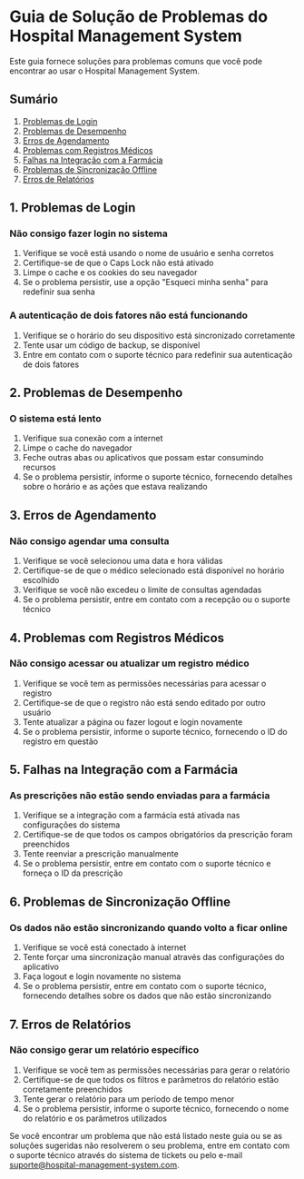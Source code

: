 # Guia de Solução de Problemas do Hospital Management System

Este guia fornece soluções para problemas comuns que você pode encontrar ao usar o Hospital Management System.

## Sumário

1. [Problemas de Login](#1-problemas-de-login)
2. [Problemas de Desempenho](#2-problemas-de-desempenho)
3. [Erros de Agendamento](#3-erros-de-agendamento)
4. [Problemas com Registros Médicos](#4-problemas-com-registros-médicos)
5. [Falhas na Integração com a Farmácia](#5-falhas-na-integração-com-a-farmácia)
6. [Problemas de Sincronização Offline](#6-problemas-de-sincronização-offline)
7. [Erros de Relatórios](#7-erros-de-relatórios)

## 1. Problemas de Login

### Não consigo fazer login no sistema

1. Verifique se você está usando o nome de usuário e senha corretos
2. Certifique-se de que o Caps Lock não está ativado
3. Limpe o cache e os cookies do seu navegador
4. Se o problema persistir, use a opção "Esqueci minha senha" para redefinir sua senha

### A autenticação de dois fatores não está funcionando

1. Verifique se o horário do seu dispositivo está sincronizado corretamente
2. Tente usar um código de backup, se disponível
3. Entre em contato com o suporte técnico para redefinir sua autenticação de dois fatores

## 2. Problemas de Desempenho

### O sistema está lento

1. Verifique sua conexão com a internet
2. Limpe o cache do navegador
3. Feche outras abas ou aplicativos que possam estar consumindo recursos
4. Se o problema persistir, informe o suporte técnico, fornecendo detalhes sobre o horário e as ações que estava realizando

## 3. Erros de Agendamento

### Não consigo agendar uma consulta

1. Verifique se você selecionou uma data e hora válidas
2. Certifique-se de que o médico selecionado está disponível no horário escolhido
3. Verifique se você não excedeu o limite de consultas agendadas
4. Se o problema persistir, entre em contato com a recepção ou o suporte técnico

## 4. Problemas com Registros Médicos

### Não consigo acessar ou atualizar um registro médico

1. Verifique se você tem as permissões necessárias para acessar o registro
2. Certifique-se de que o registro não está sendo editado por outro usuário
3. Tente atualizar a página ou fazer logout e login novamente
4. Se o problema persistir, informe o suporte técnico, fornecendo o ID do registro em questão

## 5. Falhas na Integração com a Farmácia

### As prescrições não estão sendo enviadas para a farmácia

1. Verifique se a integração com a farmácia está ativada nas configurações do sistema
2. Certifique-se de que todos os campos obrigatórios da prescrição foram preenchidos
3. Tente reenviar a prescrição manualmente
4. Se o problema persistir, entre em contato com o suporte técnico e forneça o ID da prescrição

## 6. Problemas de Sincronização Offline

### Os dados não estão sincronizando quando volto a ficar online

1. Verifique se você está conectado à internet
2. Tente forçar uma sincronização manual através das configurações do aplicativo
3. Faça logout e login novamente no sistema
4. Se o problema persistir, entre em contato com o suporte técnico, fornecendo detalhes sobre os dados que não estão sincronizando

## 7. Erros de Relatórios

### Não consigo gerar um relatório específico

1. Verifique se você tem as permissões necessárias para gerar o relatório
2. Certifique-se de que todos os filtros e parâmetros do relatório estão corretamente preenchidos
3. Tente gerar o relatório para um período de tempo menor
4. Se o problema persistir, informe o suporte técnico, fornecendo o nome do relatório e os parâmetros utilizados

Se você encontrar um problema que não está listado neste guia ou se as soluções sugeridas não resolverem o seu problema, entre em contato com o suporte técnico através do sistema de tickets ou pelo e-mail suporte@hospital-management-system.com.

